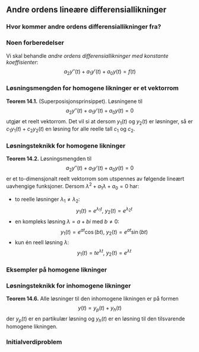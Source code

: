 
## Andre ordens lineære differensiallikninger


### Hvor kommer andre ordens differensiallikninger fra?


### Noen forberedelser
Vi skal behandle *andre ordens differensiallikninger med konstante koeffisienter*:
$$ a_2y''(t) + a_1y'(t) + a_0y(t) = f(t) $$


### Løsningsmengden for homogene likninger er et vektorrom
**Teorem 14.1.** (Superposisjonsprinsippet). Løsningene til 
$$ a_2y''(t) + a_1y'(t) + a_0y(t) = 0 $$
utgjør et reelt vektorrom. Det vil si at dersom $y_1(t)$ og $y_2(t)$ er løsninger, så er $c_1y_1(t) + c_2y_2(t)$ en løsning for alle reelle tall $c_1$ og $c_2$.


### Løsningsteknikk for homogene likninger
**Teorem 14.2.** Løsningsmengden til
$$ a_2y''(t) + a_1y'(t) + a_0y(t) = 0 $$
er et to-dimensjonalt reelt vektorrom som utspennes av følgende lineært uavhengige funksjoner. Dersom $\lambda ^2 + a_1\lambda + a_0 = 0$ har:

-  to reelle løsninger $\lambda_1 \neq \lambda_2$:
$$ y_1(t) = e^{\lambda_1 t}, \ y_2(t) = e^{\lambda_2 t} $$
-  en kompleks løsning $\lambda = a + bi$ med $b \neq 0$:
$$ y_1(t) = e^{at}\cos{(bt)}, \ y_2(t) = e^{at}\sin{(bt)} $$
-  kun én reell løsning $\lambda$:
$$ y_1(t) = te^{\lambda t}, \ y_2(t) = e^{\lambda t} $$



### Eksempler på homogene likninger


### Løsningsteknikk for inhomogene likninger
**Teorem 14.6.** Alle løsninger til den inhomogene likningen er på formen
$$ y(t) = y_p(t) + y_h(t) $$
der $y_p(t)$ er en partikulær løsning og $y_h(t)$ er en løsning til den tilsvarende homogene likningen.


### Initialverdiproblem

